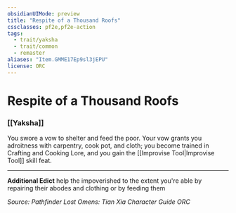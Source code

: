 ```yaml
---
obsidianUIMode: preview
title: "Respite of a Thousand Roofs"
cssclasses: pf2e,pf2e-action
tags:
  - trait/yaksha
  - trait/common
  - remaster
aliases: "Item.GMME17Ep9sl3jEPU"
license: ORC
---
```

# Respite of a Thousand Roofs

### [[Yaksha]]






You swore a vow to shelter and feed the poor. Your vow grants you adroitness with carpentry, cook pot, and cloth; you become trained in Crafting and Cooking Lore, and you gain the [[Improvise Tool|Improvise Tool]] skill feat.

* * *

**Additional Edict** help the impoverished to the extent you're able by repairing their abodes and clothing or by feeding them

*Source: Pathfinder Lost Omens: Tian Xia Character Guide*
*ORC*